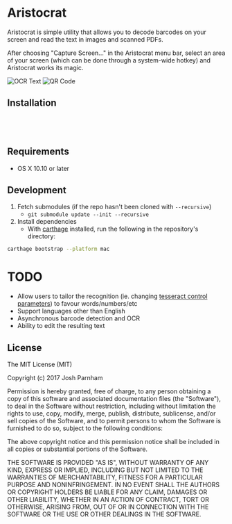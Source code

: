 # Aristocrat

Aristocrat is simple utility that allows you to decode barcodes on your screen and read the text in images and scanned PDFs.

After choosing "Capture Screen..." in the Aristocrat menu bar, select an area of your screen (which can be done through a system-wide hotkey) and Aristocrat works its magic.

![OCR Text](http://joshparnham.com/projects/aristocrat/1.jpg)
![QR Code](http://joshparnham.com/projects/aristocrat/3.jpg)

## Installation

<a href="https://geo.itunes.apple.com/us/app/aristocrat/id886910172?mt=12" style="display:inline-block;overflow:hidden;background:url(//linkmaker.itunes.apple.com/assets/shared/badges/en-us/macappstore-lrg.svg) no-repeat;width:165px;height:40px;background-size:contain;"></a>

## Requirements

* OS X 10.10 or later

## Development
1. Fetch submodules (if the repo hasn't been cloned with `--recursive`)
    - `git submodule update --init --recursive`
2. Install dependencies
    - With [carthage](https://github.com/Carthage/Carthage) installed, run the following in the repository's directory:

```sh
carthage bootstrap --platform mac
```

# TODO

- Allow users to tailor the recognition (ie. changing [tesseract control parameters](https://github.com/tesseract-ocr/tesseract/wiki/ControlParams)) to favour words/numbers/etc
- Support languages other than English
- Asynchronous barcode detection and OCR
- Ability to edit the resulting text

## License

The MIT License (MIT)

Copyright (c) 2017 Josh Parnham

Permission is hereby granted, free of charge, to any person obtaining a copy
of this software and associated documentation files (the "Software"), to deal
in the Software without restriction, including without limitation the rights
to use, copy, modify, merge, publish, distribute, sublicense, and/or sell
copies of the Software, and to permit persons to whom the Software is
furnished to do so, subject to the following conditions:

The above copyright notice and this permission notice shall be included in all
copies or substantial portions of the Software.

THE SOFTWARE IS PROVIDED "AS IS", WITHOUT WARRANTY OF ANY KIND, EXPRESS OR
IMPLIED, INCLUDING BUT NOT LIMITED TO THE WARRANTIES OF MERCHANTABILITY,
FITNESS FOR A PARTICULAR PURPOSE AND NONINFRINGEMENT. IN NO EVENT SHALL THE
AUTHORS OR COPYRIGHT HOLDERS BE LIABLE FOR ANY CLAIM, DAMAGES OR OTHER
LIABILITY, WHETHER IN AN ACTION OF CONTRACT, TORT OR OTHERWISE, ARISING FROM,
OUT OF OR IN CONNECTION WITH THE SOFTWARE OR THE USE OR OTHER DEALINGS IN THE
SOFTWARE.
